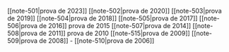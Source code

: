 
[[note-501|prova de 2023]]
[[note-502|prova de 2020]]
[[note-503|prova de 2019]]
[[note-504|prova de 2018]]
[[note-505|prova de 2017]]
[[note-506|prova de 2016]]
prova de 2015
[[note-507|prova de 2014]]
[[note-508|prova de 2011]] 
prova de 2010
[[note-515|prova de 2009]] 
[[note-509|prova de 2008]] -
[[note-510|prova de 2006]]



